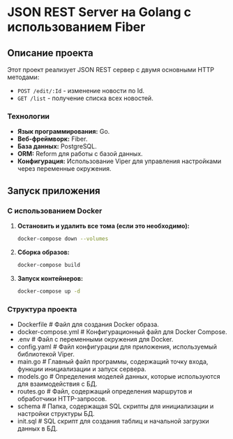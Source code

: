 # JSON REST Server на Golang с использованием Fiber

## Описание проекта

Этот проект реализует JSON REST сервер с двумя основными HTTP методами:

- `POST /edit/:Id` - изменение новости по Id.
- `GET /list` - получение списка всех новостей.

### Технологии

- **Язык программирования:** Go.
- **Веб-фреймворк:** Fiber.
- **База данных:** PostgreSQL.
- **ORM:** Reform для работы с базой данных.
- **Конфигурация:** Использование Viper для управления настройками через переменные окружения.

## Запуск приложения

### С использованием Docker

1. **Остановить и удалить все тома (если это необходимо):**

    ```bash
    docker-compose down --volumes
    ```

2. **Сборка образов:**

    ```bash
    docker-compose build
    ```

3. **Запуск контейнеров:**

    ```bash
    docker-compose up -d
    ```

### Структура проекта

- Dockerfile                     # Файл для создания Docker образа.
- docker-compose.yml             # Конфигурационный файл для Docker Compose.
- .env                           # Файл с переменными окружения для Docker.
- config.yaml                    # Файл конфигурации для приложения, используемый библиотекой Viper.
- main.go                        # Главный файл программы, содержащий точку входа, функции инициализации и запуск сервера.
- models.go                      # Определения моделей данных, которые используются для взаимодействия с БД.
- routes.go                      # Файл, содержащий определения маршрутов и обработчики HTTP-запросов.
- schema                         # Папка, содержащая SQL скрипты для инициализации и настройки структуры БД.
- init.sql                       # SQL скрипт для создания таблиц и начальной загрузки данных в БД.




